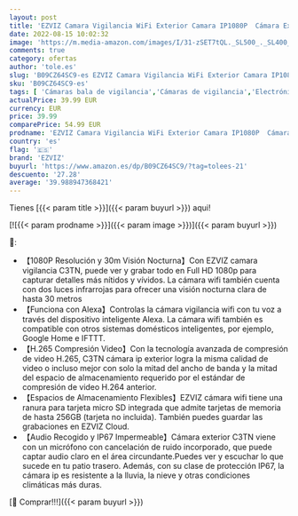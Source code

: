 ```yaml
---
layout: post
title: 'EZVIZ Camara Vigilancia WiFi Exterior Camara IP1080P  Cámara Exterior de Seguridad IP67 con 30m Visión Nocturna  Detección de Movimiento y Alarma Instantánea  H.265  Compatible con Alexa  Modelo C3TN'
date: 2022-08-15 10:02:32
image: 'https://m.media-amazon.com/images/I/31-zSET7tQL._SL500_._SL400_.jpg'
comments: true
category: ofertas
author: 'tole.es'
slug: 'B09CZ64SC9-es EZVIZ Camara Vigilancia WiFi Exterior Camara IP1080P...'
sku: 'B09CZ64SC9-es'
tags: [ 'Cámaras bala de vigilancia','Cámaras de vigilancia','Electrónica','Fotografía y videocámaras','alexa','ezviz','🇪🇸', ]
actualPrice: 39.99 EUR
currency: EUR
price: 39.99
comparePrice: 54.99 EUR
prodname: 'EZVIZ Camara Vigilancia WiFi Exterior Camara IP1080P  Cámara Exterior de Seguridad IP67 con 30m Visión Nocturna  Detección de Movimiento y Alarma Instantánea  H.265  Compatible con Alexa  Modelo C3TN'
country: 'es'
flag: '🇪🇸'
brand: 'EZVIZ'
buyurl: 'https://www.amazon.es/dp/B09CZ64SC9/?tag=tolees-21'
descuento: '27.28'
average: '39.988947368421'
---
```


Tienes [{{< param title >}}]({{< param buyurl >}}) aqui!

[![{{< param prodname >}}]({{< param image >}})]({{< param buyurl >}})

🔎:

- 【1080P Resolución y 30m Visión Nocturna】Con EZVIZ camara vigilancia C3TN, puede ver y grabar todo en Full HD 1080p para capturar detalles más nítidos y vívidos. La cámara wifi también cuenta con dos luces infrarrojas para ofrecer una visión nocturna clara de hasta 30 metros
- 【Funciona con Alexa】Controlas la cámara vigilancia wifi con tu voz a través del dispositivo inteligente Alexa. La cámara wifi también es compatible con otros sistemas domésticos inteligentes, por ejemplo, Google Home e IFTTT.
- 【H.265 Compresión Video】Con la tecnología avanzada de compresión de video H.265, C3TN cámara ip exterior logra la misma calidad de video o incluso mejor con solo la mitad del ancho de banda y la mitad del espacio de almacenamiento requerido por el estándar de compresión de video H.264 anterior.
- 【Espacios de Almacenamiento Flexibles】EZVIZ cámara wifi tiene una ranura para tarjeta micro SD integrada que admite tarjetas de memoria de hasta 256GB (tarjeta no incluida). También puedes guardar las grabaciones en EZVIZ Cloud.
- 【Audio Recogido y IP67 Impermeable】Cámara exterior C3TN viene con un micrófono con cancelación de ruido incorporado, que puede captar audio claro en el área circundante.Puedes ver y escuchar lo que sucede en tu patio trasero. Además, con su clase de protección IP67, la cámara ip es resistente a la lluvia, la nieve y otras condiciones climáticas más duras.

[🛒 Comprar!!!]({{< param buyurl >}})
